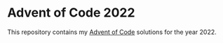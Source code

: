 # Advent of Code 2022

This repository contains my [Advent of Code](https://adventofcode.com/2022) solutions for the year 2022.
